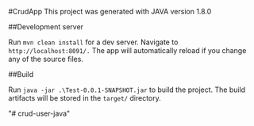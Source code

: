 #CrudApp
This project was generated with JAVA version 1.8.0
 
 ##Development server
 
Run `mvn clean install` for a dev server. Navigate to `http://localhost:8091/.`  The app will automatically reload if you change any of the source files.

##Build

Run `java -jar .\Test-0.0.1-SNAPSHOT.jar` to build the project. The build artifacts will be stored in the `target/` directory. 

"# crud-user-java"
